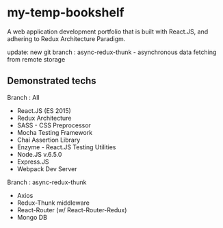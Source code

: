 # my-temp-bookshelf #
A web application development portfolio that is built with React.JS, and adhering to Redux Architecture Paradigm.

update:
new git branch : async-redux-thunk - asynchronous data fetching from remote storage

## Demonstrated techs ##
Branch : All
* React.JS (ES 2015)
* Redux Architecture
* SASS - CSS Preprocessor
* Mocha Testing Framework
* Chai Assertion Library
* Enzyme - React.JS Testing Utilities
* Node.JS v.6.5.0
* Express.JS
* Webpack Dev Server

Branch : async-redux-thunk
* Axios
* Redux-Thunk middleware
* React-Router (w/ React-Router-Redux)
* Mongo DB
